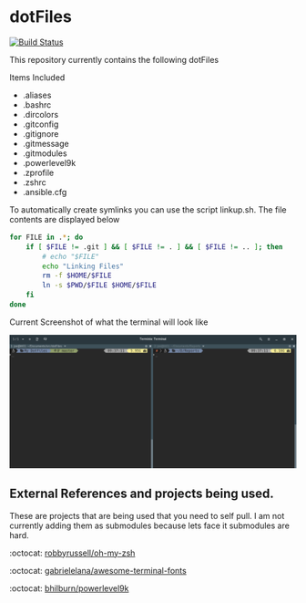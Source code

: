 # dotFiles
[![Build Status](https://travis-ci.org/Findarato/dotFiles.svg?branch=master)](https://travis-ci.org/Findarato/dotFiles)

This repository currently contains the following dotFiles

Items Included

- .aliases
- .bashrc
- .dircolors
- .gitconfig
- .gitignore
- .gitmessage
- .gitmodules
- .powerlevel9k
- .zprofile
- .zshrc
- .ansible.cfg

To automatically create symlinks you can use the script linkup.sh. The file contents are displayed below

```bash
for FILE in .*; do
    if [ $FILE != .git ] && [ $FILE != . ] && [ $FILE != .. ]; then
        # echo "$FILE"
        echo "Linking Files"
        rm -f $HOME/$FILE
        ln -s $PWD/$FILE $HOME/$FILE
    fi
done
```

Current Screenshot of what the terminal will look like

![Screen Shot in terminix](screenshot.png)

## External References and projects being used.

These are projects that are being used that you need to self pull. I am not currently adding them as submodules because lets face it submodules are hard.

:octocat: [robbyrussell/oh-my-zsh][ad5c686c]

:octocat: [gabrielelana/awesome-terminal-fonts][e5317611]

:octocat: [bhilburn/powerlevel9k][9a267dc7]

[9a267dc7]: https://github.com/bhilburn/powerlevel9k "Github"
[ad5c686c]: https://github.com/robbyrussell/oh-my-zsh "Github"
[e5317611]: https://github.com/gabrielelana/awesome-terminal-fonts "Github"
